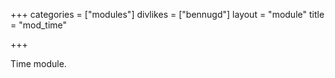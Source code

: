 +++
categories = ["modules"]
divlikes = ["bennugd"]
layout = "module"
title = "mod_time"

+++

Time module.
